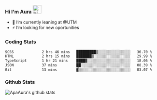 ### Hi I'm Aura <img src="https://user-images.githubusercontent.com/1303154/88677602-1635ba80-d120-11ea-84d8-d263ba5fc3c0.gif" width="28px" alt="hi">

- 🔭 I’m currently leaning at @UTM
- ⚡ I’m looking for new oportunities


### Coding Stats

<!--START_SECTION:waka-->

```txt
SCSS             2 hrs 46 mins   █████████▒░░░░░░░░░░░░░░░   36.70 %
HTML             2 hrs 15 mins   ███████▒░░░░░░░░░░░░░░░░░   29.99 %
TypeScript       1 hr 21 mins    ████▓░░░░░░░░░░░░░░░░░░░░   18.06 %
JSON             37 mins         ██░░░░░░░░░░░░░░░░░░░░░░░   08.39 %
Git              13 mins         ▓░░░░░░░░░░░░░░░░░░░░░░░░   03.07 %
```

<!--END_SECTION:waka-->

### Github Stats

![ApaAura's github stats](https://github-readme-stats.vercel.app/api?username=ApaAura&count_private=true&theme=tokyonight&hide=contribs,prs)
